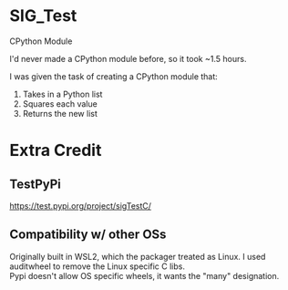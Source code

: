 # SIG_Test
CPython Module 

I'd never made a CPython module before, so it took ~1.5 hours.  

I was given the task of creating a CPython module that:  
1. Takes in a Python list
2. Squares each value
3. Returns the new list

# Extra Credit
## TestPyPi
https://test.pypi.org/project/sigTestC/

## Compatibility w/ other OSs  
Originally built in WSL2, which the packager treated as Linux.
I used auditwheel to remove the Linux specific C libs.  
Pypi doesn't allow OS specific wheels, it wants the "many" designation.
